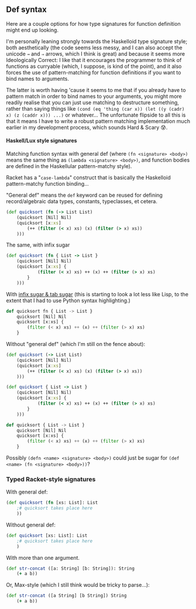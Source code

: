 Def syntax
----------

Here are a couple options for how type signatures for function definition might end up looking. 

I'm personally leaning strongly towards the Haskelloid type signature style; both aesthetically (the code seems less messy, and I can also accept the unicode `→` and `⇒` arrows, which I think is great) and because it seems more Ideologically Correct: I like that it encourages the programmer to think of functions as curryable (which, I suppose, is kind of the point), and it also forces the use of pattern-matching for function definitions if you want to bind names to arguments.

The latter is worth having 'cause it seems to me that if you already have to pattern match in order to bind names to your arguments, you might more readily realise that you can just use matching to destructure something, rather than saying things like `(cond (eq 'thing (car x)) (let ((y (cadr) x) (z (caddr x))) ...)` or whatever... The unfortunate flipside to all this is that it means I have to write a robust pattern matching implementation much earlier in my development process, which sounds Hard & Scary :cold_sweat:.


#### Haskell/Lux style signatures

Matching function syntax with general def (where `(fn <signature> <body>)` means the same thing as `(lambda <signature> <body>)`, and function bodies are defined in the Haskellular pattern-matchy style).

Racket has a "`case-lambda`" construct that is basically the Haskelloid pattern-matchy function binding...

"General def" means the `def` keyword can be reused for defining record/algebraic data types, constants, typeclasses, et cetera.

```clojure
(def quicksort (fn (-> List List)
    (quicksort [Nil] Nil)
    (quicksort [x:xs]
        (++ (filter (< x) xs) (x) (filter (> x) xs))
    )))
```

The same, with infix sugar
```clojure
(def quicksort (fn { List -> List }
    (quicksort [Nil] Nil)
    (quicksort [x:xs] {
            (filter (< x) xs) ++ (x) ++ (filter (> x) xs)
        }
    )))
```

With [infix sugar & tab sugar](http://srfi.schemers.org/srfi-110/srfi-110.html) (this is starting to look a lot less like Lisp, to the extent that I had to use Python syntax highlighting.)

```python
def quicksort fn { List -> List }
    quicksort [Nil] Nil
    quicksort [x:xs] {
        (filter (< x) xs) ++ (x) ++ (filter (> x) xs)
    }
```

Without "general def" (which I'm still on the fence about):

```clojure
(def quicksort (-> List List)
    (quicksort [Nil] Nil)
    (quicksort [x:xs]
        (++ (filter (< x) xs) (x) (filter (> x) xs))
    )))
```

```clojure
(def quicksort { List -> List }
    (quicksort [Nil] Nil)
    (quicksort [x:xs] {
            (filter (< x) xs) ++ (x) ++ (filter (> x) xs)
        }
    )))
```

```python
def quicksort { List -> List }
    quicksort [Nil] Nil
    quicksort [x:xs] {
        (filter (< x) xs) ++ (x) ++ (filter (> x) xs)
    }
```

Possibly `(defn <name> <signature> <body>)` could just be sugar for `(def <name> (fn <signature> <body>))`?


### Typed Racket-style signatures

With general def:

```clojure
(def quicksort (fn [xs: List]: List
    ;# quicksort takes place here
    ))
```

Without general def:

```clojure
(def quicksort [xs: List]: List
    ;# quicksort takes place here
    )
```

With more than one argument.

```clojure
(def str-concat ([a: String] [b: String]): String
    (+ a b))
```

Or, Max-style (which I still think would be tricky to parse...):

```clojure
(def str-concat ([a String] [b String]) String
    (+ a b))
```
